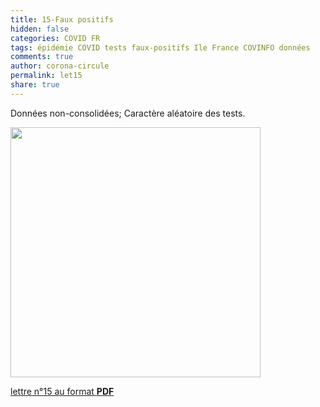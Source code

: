 ```yaml
---
title: 15-Faux positifs   
hidden: false
categories: COVID FR
tags: épidémie COVID tests faux-positifs Ile France COVINFO données
comments: true
author: corona-circule
permalink: let15
share: true
---
```


<link rel="stylesheet" href="../assets/css/style.css">

Données non-consolidées; Caractère aléatoire des tests.  <br/>


<img src='/lettres/images/img-15.png' width='400px'/>

[lettre n°15 au format __PDF__](/lettres/resources/pdf/lettre-15.pdf)

